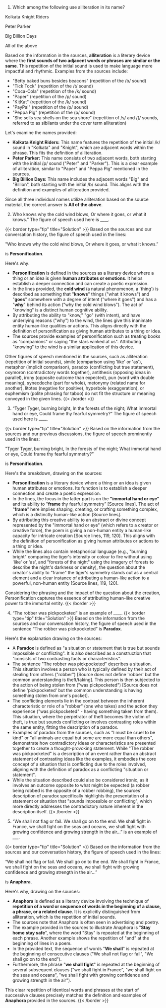 1. Which among the following use alliteration in its name?

Kolkata Knight Riders

Peter Parker

Big Billion Days

All of the above


Based on the information in the sources, **alliteration** is a literary device where the **first sounds of two adjacent words or phrases are similar or the same**. This repetition of the initial sound is used to make language more impactful and rhythmic. Examples from the sources include:
*   "Betty baked buns besides beacons" (repetition of the /b/ sound)
*   "Tick Tock" (repetition of the /t/ sound)
*   "Coca-Cola" (repetition of the /k/ sound)
*   "Paper" (repetition of the /p/ sound)
*   "KitKat" (repetition of the /k/ sound)
*   "PayPal" (repetition of the /p/ sound)
*   "Peppa Pig" (repetition of the /p/ sound)
*   "She sells sea shells on the sea shore" (repetition of /s/ and /ʃ/ sounds, referred to as sibilants under the cover term alliteration)

Let's examine the names provided:

*   **Kolkata Knight Riders:** This name features the repetition of the initial /k/ sound in "Kolkata" and "Knight", which are adjacent words within the phrase. This fits the definition of alliteration.
*   **Peter Parker:** This name consists of two adjacent words, both starting with the initial /p/ sound ("Peter" and "Parker"). This is a clear example of alliteration, similar to "Paper" and "Peppa Pig" mentioned in the sources.
*   **Big Billion Days:** This name includes the adjacent words "Big" and "Billion", both starting with the initial /b/ sound. This aligns with the definition and examples of alliteration provided.

Since all three individual names utilize alliteration based on the source material, the correct answer is **All of the above**.


2. Who knows why the cold wind blows,
Or where it goes, or what it knows.”
The figure of speech used here is ____.

{{< border type="tip" title="Solution" >}}
Based on the sources and our conversation history, the figure of speech used in the lines:

"Who knows why the cold wind blows,
Or where it goes, or what it knows.”

is **Personification**.

Here's why:

*   **Personification** is defined in the sources as a literary device where a thing or an idea is given **human attributes or emotions**. It helps establish a deeper connection and can create a poetic expression.
*   In the lines provided, the **cold wind** (a natural phenomenon, a 'thing') is described as something that "**knows**" things ("what it knows") and "**goes**" somewhere with a degree of intent ("where it goes") and has a "**why**" behind its action ("why the cold wind blows"). The act of "knowing" is a distinct human cognitive ability.
*   By attributing the ability to "know," "go" (with intent), and have underlying reasons ("why") to the wind, the lines give this inanimate entity human-like qualities or actions. This aligns directly with the definition of personification as giving human attributes to a thing or idea.
*   The sources provide examples of personification such as treating books as "companions" or saying "the stars winked at us". Attributing "knowing" to the wind is a similar application of this device.

Other figures of speech mentioned in the sources, such as alliteration (repetition of initial sounds), simile (comparison using 'like' or 'as'), metaphor (implicit comparison), paradox (conflicting but true statement), oxymoron (contradictory words together), antithesis (opposing ideas in parallel), irony (opposite outcome than expected), pun (word with double meaning), synecdoche (part for whole), metonymy (related name for another), litotes (negative for positive), hyperbole (exaggeration), or euphemism (polite phrasing for taboo) do not fit the structure or meaning conveyed in the given lines.
{{< /border >}}

3. “Tyger Tyger, burning bright,
In the forests of the night;
What immortal hand or eye,
Could frame thy fearful symmetry?”
The figure of speech used here is ____.

{{< border type="tip" title="Solution" >}}
Based on the information from the sources and our previous discussions, the figure of speech prominently used in the lines:

"Tyger Tyger, burning bright,
In the forests of the night;
What immortal hand or eye,
Could frame thy fearful symmetry?”

is **Personification**.

Here's the breakdown, drawing on the sources:

*   **Personification** is a literary device where a thing or an idea is given human attributes or emotions. Its function is to establish a deeper connection and create a poetic expression.
*   In the lines, the focus in the latter part is on the **"immortal hand or eye"** and its ability to "**frame** thy fearful symmetry” [Source lines]. The act of "**frame**" here implies shaping, creating, or crafting something complex, which is a distinctly human-like action [Source lines].
*   By attributing this creative ability to an abstract or divine concept represented by the "immortal hand or eye" (which refers to a creator or creative force), the poem is giving a non-human entity a human-like capacity for intricate creation [Source lines, 119, 120]. This aligns with the definition of personification as giving human attributes or actions to a thing or idea.
*   While the lines also contain metaphorical language (e.g., "burning bright" comparing the tiger's intensity or colour to fire without using 'like' or 'as', and "forests of the night" using the imagery of forests to describe the night's darkness or density), the question about the creator's ability to "frame" the tiger's symmetry stands out as a central element and a clear instance of attributing a human-like action to a powerful, non-human entity [Source lines, 119, 120].

Considering the phrasing and the impact of the question about the creation, Personification captures the essence of attributing human-like creative power to the immortal entity.
{{< /border >}}

4. “The robber was pickpocketed” is an example of ____.
{{< border type="tip" title="Solution" >}}
Based on the information from the sources and our conversation history, the figure of speech used in the sentence “The robber was pickpocketed” is **Paradox**.

Here's the explanation drawing on the sources:

*   A **Paradox** is defined as "a situation or statement that is true but sounds impossible or conflicting". It is also described as a construction that "consists of two contrasting facts or characteristics".
*   The sentence "The robber was pickpocketed" describes a situation. This situation involves a person who is typically defined by their act of stealing from others ("robber") [Source does not define 'robber' but the common understanding is theft/taking]. This person is then subjected to the action of being stolen from ("was pickpocketed") [Source does not define 'pickpocketed' but the common understanding is having something stolen from one's pocket].
*   The conflicting elements lie in the contrast between the inherent characteristic or role of a "robber" (one who takes) and the action they experience ("was pickpocketed" - having something taken from them). This situation, where the perpetrator of theft becomes the victim of theft, is true but sounds conflicting or involves contrasting roles within the same entity, fitting the description of a paradox.
*   Examples of paradox from the sources, such as "I must be cruel to be kind" or "all animals are equal but some are more equal than others", demonstrate how contradictory ideas or characteristics are presented together to create a thought-provoking statement. While "The robber was pickpocketed" is a description of an event rather than an abstract statement of contrasting ideas like the examples, it embodies the core concept of a situation that is conflicting due to the roles involved, aligning with the definition of paradox as a conflicting "situation or statement".
*   While the situation described could also be considered ironic, as it involves an outcome opposite to what might be expected (a robber being robbed is the opposite of a robber robbing), the sources' description of paradox specifically highlights the presentation of a statement or situation that "sounds impossible or conflicting", which more directly addresses the contradictory nature inherent in the description itself.
{{< /border >}}

5. “We shall not flag or fail. We shall go on to the end. We shall fight in France, we shall fight on the seas and oceans, we shall fight with growing confidence and growing strength in the air...” is an example of ___.
   
{{< border type="tip" title="Solution" >}}
Based on the information from the sources and our conversation history, the figure of speech used in the lines:

“We shall not flag or fail. We shall go on to the end. We shall fight in France, we shall fight on the seas and oceans, we shall fight with growing confidence and growing strength in the air...”

is **Anaphora**.

Here's why, drawing on the sources:

*   **Anaphora** is defined as a literary device involving the technique of **repetition of a word or sequence of words in the beginning of a clause, a phrase, or a related clause**. It is explicitly distinguished from alliteration, which is the repetition of initial sounds.
*   The sources note that Anaphora is often seen in advertising and poetry.
*   The example provided in the sources to illustrate Anaphora is "**Stay home** **stay safe**", where the word "Stay" is repeated at the beginning of each phrase. Another example shows the repetition of "and" at the beginning of lines in a poem.
*   In the provided text, the sequence of words "**We shall**" is repeated at the beginning of consecutive clauses ("We shall not flag or fail", "We shall go on to the end").
*   Furthermore, the phrase "**we shall fight**" is repeated at the beginning of several subsequent clauses ("we shall fight in France", "we shall fight on the seas and oceans", "we shall fight with growing confidence and growing strength in the air").

This clear repetition of identical words and phrases at the start of successive clauses precisely matches the definition and examples of **Anaphora** provided in the sources.
{{< /border >}}